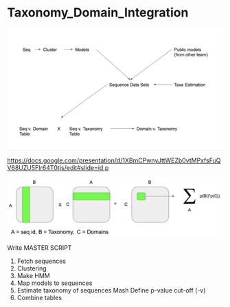 # Taxonomy_Domain_Integration


<img src="./pipeline.png" img align="center" width="900"/> 

https://docs.google.com/presentation/d/1XBmCPwnyJttWEZb0vtMPxfsFuQV68UZU5FIr64T0tjs/edit#slide=id.p

<img src="./pipeline_ex_2.png" img align="center" width="600"/>

Write MASTER SCRIPT
  1. Fetch sequences
  2. Clustering
  3. Make HMM
  4. Map models to sequences
  5. Estimate taxonomy of sequences
      Mash
        Define p-value cut-off (-v)
  6. Combine tables
